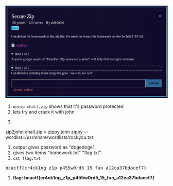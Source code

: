 ![question](Screenshot_1.png)
1) `unzip chall.zip` shows that it's password protected
1) lets try and crack it with john
1) ```
zip2john chall.zip > zippy
john zippy --wordlist=/usr/share/wordlists/rockyou.txt
1) output gives password as "dogedoge".
1) gives two items "homework.txt" "flag.txt".
1) `cat flag.txt`
<pre>
bcactf{cr4ck1ng_z1p_p455w0rd5_15_fun_a12ca37bdacef7}
</pre>
1) **flag: bcactf{cr4ck1ng_z1p_p455w0rd5_15_fun_a12ca37bdacef7}**